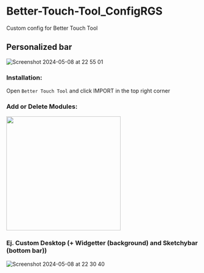 # Better-Touch-Tool_ConfigRGS
Custom config for Better Touch Tool

## Personalized bar
![Screenshot 2024-05-08 at 22 55 01](https://github.com/rgsaura/Better-Touch-Tool_ConfigRGS/assets/16281075/08131281-4e96-4205-b26e-e58ec84342f2)

### Installation:
Open `Better Touch Tool` and click IMPORT in the top right corner


### Add or Delete Modules:
<img src="https://github.com/rgsaura/Better-Touch-Tool_ConfigRGS/assets/16281075/2acb2d5e-482e-4da3-aa06-5369c3142bcb" height="300">

### Ej. Custom Desktop (+ Widgetter (background) and Sketchybar (bottom bar))
![Screenshot 2024-05-08 at 22 30 40](https://github.com/rgsaura/Sketchybar_RG/assets/16281075/b583644d-3968-4da3-8652-83ad6d74fef6)
